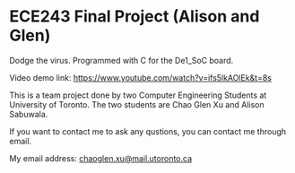# ECE243 Final Project (Alison and Glen)
Dodge the virus.
Programmed with C for the De1_SoC board.


Video demo link:
https://www.youtube.com/watch?v=ifs5lkAOlEk&t=8s

This is a team project done by two Computer Engineering Students at University of Toronto. The two students are Chao Glen Xu and Alison Sabuwala.

If you want to contact me to ask any qustions, you can contact me through email.


My email address: chaoglen.xu@mail.utoronto.ca
